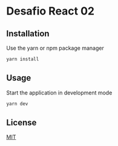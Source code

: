 # Desafio React 02



## Installation

Use the yarn or npm package manager

```bash
yarn install
```

## Usage
Start the application in development mode
```bash
yarn dev
```


## License
[MIT](https://choosealicense.com/licenses/mit/)

